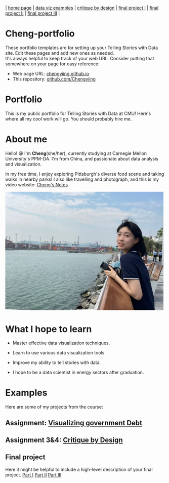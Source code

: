 | [home page](https://chengyiing.github.io/cheng-dataviz-portfolio/) | [data viz examples](dataviz-examples) | [critique by design](critique-by-design) | [final project I](final-project-part-one) | [final project II](final-project-part-two) | [final project III](final-project-part-three) | 

# Cheng-portfolio
These portfolio templates are for setting up your Telling Stories with Data site.  Edit these pages and add new ones as needed.   
It's always helpful to keep track of your web URL.  Consider putting that somewhere on your page for easy reference: 

- Web page URL: [chengyiing.github.io](https://chengyiing.github.io/cheng-dataviz-portfolio/)
- This repository: [github.com/Chengyiing](https://github.com/Chengyiing/cheng-dataviz-portfolio)

# Portfolio
This is my public portfolio for Telling Stories with Data at CMU!  Here's where all my cool work will go.  You should probably hire me. 

# About me
Hello! 😀 I'm **Cheng**(she/her), currently studying at Carnegie Mellon University's PPM-DA. I'm from China, and passionate about data analysis and visualization. 

In my free time, I enjoy exploring Pittsburgh's diverse food scene and taking walks in nearby parks! I also like travelling and photograph, and this is my video website: [Cheng's Notes](https://space.bilibili.com/14696857?spm_id_from=333.1007.0.0)

<img src="cheng.jpg" width="500"/>

# What I hope to learn

- Master effective data visualization techniques.
- Learn to use various data visualization tools.
- Improve my ability to tell stories with data.

- I hope to be a data scientist in energy sectors after graduation.


# Examples
Here are some of my projects from the course:

## Assignment: [Visualizing government Debt](dataviz-examples)

## Assignment 3&4: [Critique by Design](critique-by-design)

## Final project
Here it might be helpful to include a high-level description of your final project. 
[Part I](final-project-part-one)
[Part II](final-project-part-two)
[Part III](final-project-part-three)



